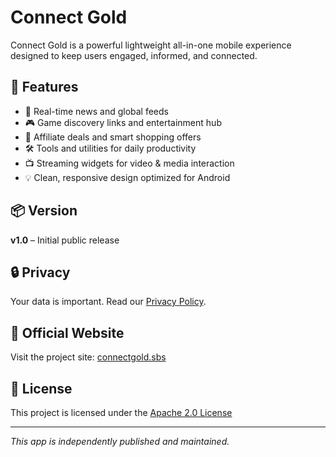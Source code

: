 # Connect Gold

Connect Gold is a powerful lightweight all-in-one mobile experience designed to keep users engaged, informed, and connected.

## 🌟 Features

- 📰 Real-time news and global feeds
- 🎮 Game discovery links and entertainment hub
- 🔗 Affiliate deals and smart shopping offers
- 🛠 Tools and utilities for daily productivity
- 📺 Streaming widgets for video & media interaction
- 💡 Clean, responsive design optimized for Android

## 📦 Version

**v1.0** – Initial public release

## 🔒 Privacy

Your data is important. Read our [Privacy Policy](https://www.freeprivacypolicy.com/live/87ded83f-96ef-4c6f-a441-72bd9b786a19).

## 🔗 Official Website

Visit the project site: [connectgold.sbs](https://connectgold.sbs)

## 📂 License

This project is licensed under the [Apache 2.0 License](https://www.apache.org/licenses/LICENSE-2.0)

---

_This app is independently published and maintained._
